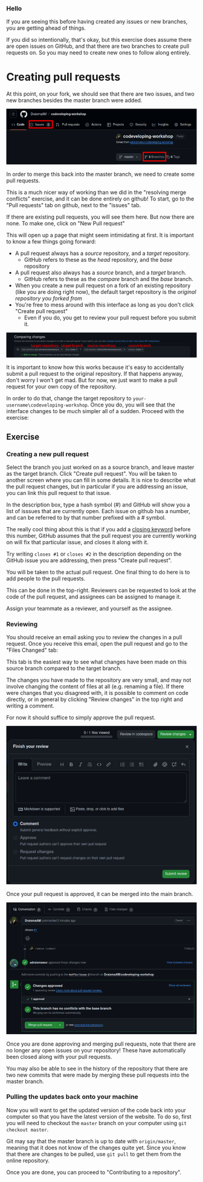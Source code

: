 ### Hello
If you are seeing this before having created any issues or new branches, you are getting ahead of things.

If you did so intentionally, that's okay, but this exercise does assume there are open issues on GitHub, and that there are two branches to create pull requests on.
So you may need to create new ones to follow along entirely.

# Creating pull requests

At this point, on your fork, we should see that there are two issues, and two new branches besides the master branch were added.

[![After creating issues and stuff](images/after-issues.png)](/images/after-issues.png)

In order to merge this back into the master branch, we need to create some pull requests.

This is a much nicer way of working than we did in the "resolving merge conflicts" exercise, and it can be done entirely on github!
To start, go to the "Pull requests" tab on github, next to the "issues" tab.

If there are existing pull requests, you will see them here.
But now there are none.
To make one, click on "New Pull request"

This will open up a page that might seem intimidating at first.
It is important to know a few things going forward:

- A pull request always has a _source_ repository, and a _target_ repository.
    - GitHub refers to these as the _head_ repository, and the _base_ repository
- A pull request also always has a _source_ branch, and a _target_ branch.
    - GitHub refers to these as the _compare_ branch and the _base_ branch.
- When you create a new pull request on a fork of an existing repository (like you are doing right now), the default target repository is the _original repository you forked from_
- You're free to mess around with this interface as long as you don't click "Create pull request"
    - Even if you do, you get to review your pull request before you submit it.

[![Pull request branches](images/pull-request-branches.png)](/images/pull-request-branches.png)

It is important to know how this works because it's easy to accidentally submit a pull request to the original repository.
If that happens anyway, don't worry I won't get mad.
But for now, we just want to make a pull request for your own copy of the repository.

In order to do that, change the target repository to `your-username\codeveloping-workshop`.
Once you do, you will see that the interface changes to be much simpler all of a sudden.
Proceed with the exercise:

## Exercise

### Creating a new pull request

Select the branch you just worked on as a source branch, and leave master as the target branch.
Click "Create pull request".
You will be taken to another screen where you can fill in some details.
It is nice to describe what the pull request changes, but in particular if you are addressing an issue, you can link this pull request to that issue.

In the description box, type a hash symbol (#) and GitHub will show you a list of isssues that are currently open.
Each issue on github has a number, and can be referred to by that number prefixed with a # symbol.

The really cool thing about this is that if you add a [closing keyword](https://docs.github.com/articles/closing-issues-using-keywords) before this number, GitHub assumes that the pull request you are currently working on will fix that particular issue, and closes it along with it.

Try writing `closes #1` or `closes #2` in the description depending on the GitHub issue you are addressing, then press "Create pull request".

You will be taken to the actual pull request.
One final thing to do here is to add people to the pull requests.

This can be done in the top-right.
Reviewers can be requested to look at the code of the pull request, and assignees can be assigned to manage it.

Assign your teammate as a reviewer, and yourself as the assignee.

### Reviewing

You should receive an email asking you to review the changes in a pull request.
Once you receive this email, open the pull request and go to the "Files Changed" tab:

This tab is the easiest way to see what changes have been made on this source branch compared to the target branch.

The changes you have made to the repository are very small, and may not involve changing the content of files at all (e.g. renaming a file).
If there were changes that you disagreed with, it is possible to comment on code directly, or in general by clicking "Review changes" in the top right and writing a comment.

For now it should suffice to simply approve the pull request.

[![Review changes](/images/review-changes.png)](/images/review-changes.png)

Once your pull request is approved, it can be merged into the main branch.

[![Changes approved](/images/changes-approved.png)](/images/changes-approved.png)

Once you are done approving and merging pull requests, note that there are no longer any open issues on your repository!
These have automatically been closed along with your pull requests.

You may also be able to see in the history of the repository that there are two new commits that were made by merging these pull requests into the master branch.

### Pulling the updates back onto your machine

Now you will want to get the updated version of the code back into your computer so that you have the latest version of the website.
To do so, first you will need to checkout the `master` branch on your computer using `git checkout master`.

Git may say that the master branch is up to date with `origin/master`, meaning that it does not know of the changes quite yet.
Since you know that there are changes to be pulled, use `git pull` to get them from the online repository.

Once you are done, you can proceed to "Contributing to a repository".
